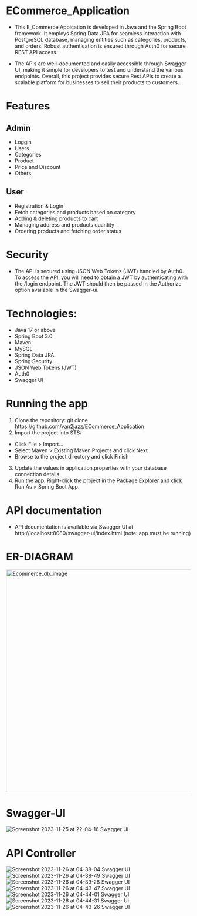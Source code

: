 # ECommerce_Application
+ This E_Commerce Appication is developed in Java and the Spring Boot framework. It employs Spring Data JPA for seamless interaction with PostgreSQL database, managing entities such as categories, products, and orders. Robust authentication is ensured through Auth0 for secure REST API access.

+ The APIs are well-documented and easily accessible through Swagger UI, making it simple for developers to test and understand the various endpoints. Overall, this project provides secure Rest APIs to create a scalable platform for businesses to sell their products to customers.


# Features
## Admin
+ Loggin
+ Users
+ Categories
+ Product
+ Price and Discount
+ Others

## User
+ Registration & Login
+ Fetch categories and products based on category
+ Adding & deleting products to cart
+ Managing address and products quantity
+ Ordering products and fetching order status

# Security
+ The API is secured using JSON Web Tokens (JWT) handled by Auth0. To access the API, you will need to obtain a JWT by authenticating with the /login endpoint. The JWT should then be passed in the Authorize option available in the Swagger-ui.

# Technologies:

+  Java 17 or above
+  Spring Boot 3.0
+  Maven
+  MySQL
+  Spring Data JPA
+  Spring Security
+  JSON Web Tokens (JWT)
+  Auth0
+  Swagger UI

#  Running the app

1. Clone the repository: git clone https://github.com/van2jazz/ECommerce_Application 
2. Import the project into STS:

+ Click File > Import...
+ Select Maven > Existing Maven Projects and click Next
+ Browse to the project directory and click Finish

3. Update the values in application.properties with your database connection details.
4. Run the app: Right-click the project in the Package Explorer and click Run As > Spring Boot App.

# API documentation
 + API documentation is available via Swagger UI at http://localhost:8080/swagger-ui/index.html (note: app must be running)

# ER-DIAGRAM
<img width="605" alt="Ecommerce_db_image" src="https://github.com/van2jazz/ECommerce_Application/assets/53022905/aba78264-970f-40f1-9bef-a801f15f3b34">

# Swagger-UI
![Screenshot 2023-11-25 at 22-04-16 Swagger UI](https://github.com/van2jazz/ECommerce_Application/assets/53022905/00a525d4-fc45-4c9d-976b-0aecfd7fc8b0)

# API Controller
![Screenshot 2023-11-26 at 04-38-04 Swagger UI](https://github.com/van2jazz/ECommerce_Application/assets/53022905/86c47e3c-4288-4ed0-a650-51f9ae174735)
![Screenshot 2023-11-26 at 04-38-49 Swagger UI](https://github.com/van2jazz/ECommerce_Application/assets/53022905/732366ea-696b-4cb0-9191-0a2b02242b86)
![Screenshot 2023-11-26 at 04-39-28 Swagger UI](https://github.com/van2jazz/ECommerce_Application/assets/53022905/e70e7bf2-6edb-42c8-bfe5-ead45c8f00ca)
![Screenshot 2023-11-26 at 04-43-47 Swagger UI](https://github.com/van2jazz/ECommerce_Application/assets/53022905/4c76e6cb-c824-4e20-b5c7-9e0b3ab4d511)
![Screenshot 2023-11-26 at 04-44-01 Swagger UI](https://github.com/van2jazz/ECommerce_Application/assets/53022905/49965a78-a2c0-4afd-8438-dc856dc11d47)
![Screenshot 2023-11-26 at 04-44-31 Swagger UI](https://github.com/van2jazz/ECommerce_Application/assets/53022905/ca843892-db12-4d9b-ba75-d7a3796c9e16)
![Screenshot 2023-11-26 at 04-43-26 Swagger UI](https://github.com/van2jazz/ECommerce_Application/assets/53022905/50463ea2-f2d9-48d8-b910-6ae8ef146175)




